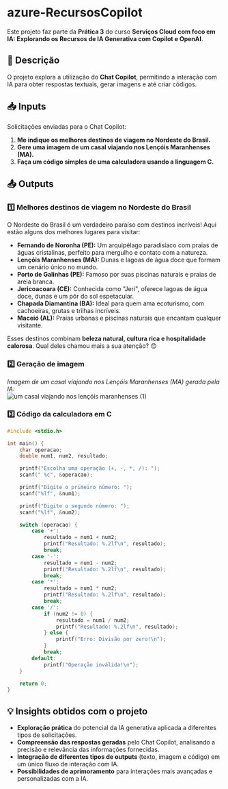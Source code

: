 # azure-RecursosCopilot  

Este projeto faz parte da **Prática 3** do curso **Serviços Cloud com foco em IA: Explorando os Recursos de IA Generativa com Copilot e OpenAI**.  

## 📌 Descrição  
O projeto explora a utilização do **Chat Copilot**, permitindo a interação com IA para obter respostas textuais, gerar imagens e até criar códigos.  

## 📥 Inputs  
Solicitações enviadas para o Chat Copilot:  
1. **Me indique os melhores destinos de viagem no Nordeste do Brasil.**  
2. **Gere uma imagem de um casal viajando nos Lençóis Maranhenses (MA).**  
3. **Faça um código simples de uma calculadora usando a linguagem C.**  

## 📤 Outputs  
### 1️⃣ Melhores destinos de viagem no Nordeste do Brasil  
O Nordeste do Brasil é um verdadeiro paraíso com destinos incríveis! Aqui estão alguns dos melhores lugares para visitar:  

- **Fernando de Noronha (PE):** Um arquipélago paradisíaco com praias de águas cristalinas, perfeito para mergulho e contato com a natureza.  
- **Lençóis Maranhenses (MA):** Dunas e lagoas de água doce que formam um cenário único no mundo.  
- **Porto de Galinhas (PE):** Famoso por suas piscinas naturais e praias de areia branca.  
- **Jericoacoara (CE):** Conhecida como "Jeri", oferece lagoas de água doce, dunas e um pôr do sol espetacular.  
- **Chapada Diamantina (BA):** Ideal para quem ama ecoturismo, com cachoeiras, grutas e trilhas incríveis.  
- **Maceió (AL):** Praias urbanas e piscinas naturais que encantam qualquer visitante.  

Esses destinos combinam **beleza natural, cultura rica e hospitalidade calorosa**. Qual deles chamou mais a sua atenção? 😊  

### 2️⃣ Geração de imagem  
_Imagem de um casal viajando nos Lençóis Maranhenses (MA) gerada pela IA:_  
![um casal viajando nos lençóis maranhenses (1)](https://github.com/user-attachments/assets/2bc58b33-6877-4d87-bb86-c525a88d668c)
  

### 3️⃣ Código da calculadora em C  
```c
#include <stdio.h>

int main() {
    char operacao;
    double num1, num2, resultado;

    printf("Escolha uma operação (+, -, *, /): ");
    scanf(" %c", &operacao);

    printf("Digite o primeiro número: ");
    scanf("%lf", &num1);

    printf("Digite o segundo número: ");
    scanf("%lf", &num2);

    switch (operacao) {
        case '+':
            resultado = num1 + num2;
            printf("Resultado: %.2lf\n", resultado);
            break;
        case '-':
            resultado = num1 - num2;
            printf("Resultado: %.2lf\n", resultado);
            break;
        case '*':
            resultado = num1 * num2;
            printf("Resultado: %.2lf\n", resultado);
            break;
        case '/':
            if (num2 != 0) {
                resultado = num1 / num2;
                printf("Resultado: %.2lf\n", resultado);
            } else {
                printf("Erro: Divisão por zero!\n");
            }
            break;
        default:
            printf("Operação inválida!\n");
    }

    return 0;
}
```

## 💡 Insights obtidos com o projeto  
- **Exploração prática** do potencial da IA generativa aplicada a diferentes tipos de solicitações.  
- **Compreensão das respostas geradas** pelo Chat Copilot, analisando a precisão e relevância das informações fornecidas.  
- **Integração de diferentes tipos de outputs** (texto, imagem e código) em um único fluxo de interação com IA.  
- **Possibilidades de aprimoramento** para interações mais avançadas e personalizadas com a IA.  
